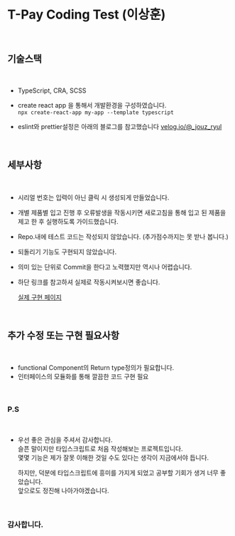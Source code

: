 # T-Pay Coding Test (이상훈)

<br>

## 기술스택

<br>

- TypeScript, CRA, SCSS

- create react app 을 통해서 개발환경을 구성하였습니다.
  <br>`npx create-react-app my-app --template typescript`

- eslint와 prettier설정은 아래의 블로그를 참고했습니다
  <a href = "https://velog.io/@_jouz_ryul/CRA%EB%A1%9C-typescript-%EA%B0%9C%EB%B0%9C%ED%99%98%EA%B2%BD-%EC%84%A4%EC%A0%95%ED%95%98%EA%B8%B0">velog.io/@\_jouz_ryul</a>

<br>

## 세부사항

<br>

- 시리얼 번호는 입력이 아닌 클릭 시 생성되게 만들었습니다.
- 개별 제품별 입고 진행 후 오류발생을 작동시키면 새로고침을 통해 입고 된 제품을 제고 한 후 실행하도록 가이드했습니다.
- Repo.내에 테스트 코드는 작성되지 않았습니다. (추가점수까지는 못 받나 봅니다.)
- 되돌리기 기능도 구현되지 않았습니다.
- 의미 있는 단위로 Commit을 한다고 노력했지만 역시나 어렵습니다.
- 하단 링크를 참고하셔 실제로 작동시켜보시면 좋습니다.

  <a href = "https://sanghunlee-711.github.io/tpaytest/">실제 구현 페이지</a>

<br>

## 추가 수정 또는 구현 필요사항

<br>

- functional Component의 Return type정의가 필요합니다.
- 인터페이스의 모듈화를 통해 깔끔한 코드 구현 필요

<br>

### P.S

<br>

- 우선 좋은 관심을 주셔서 감사합니다.
  <br>
  슬픈 말이지만 타입스크립트로 처음 작성해보는 프로젝트입니다.
  <br>
  몇몇 기능은 제가 잘못 이해한 것일 수도 있다는 생각이 지금에서야 듭니다.

  하지만, 덕분에 타입스크립트에 흥미를 가지게 되었고 공부할 기회가 생겨 너무 좋았습니다.
  <br>
  앞으로도 정진해 나아가야겠습니다.

<br>

### 감사합니다.
